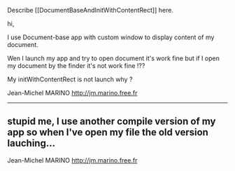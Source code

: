 Describe [[DocumentBaseAndInitWithContentRect]] here.



hi,

I use Document-base app with custom window to display content of my document.

Wen I launch my app and try to open document it's work fine but if I open my document by the finder it's not work fine !??

My initWithContentRect is not launch why ?

Jean-Michel MARINO
http://jm.marino.free.fr

----
stupid me, I use another compile version of my app so when I've open my file the old version lauching...
----

Jean-Michel MARINO
http://jm.marino.free.fr